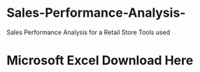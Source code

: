 # Sales-Performance-Analysis-
Sales Performance Analysis for a Retail Store
Tools used 
# Microsoft Excel Download Here
